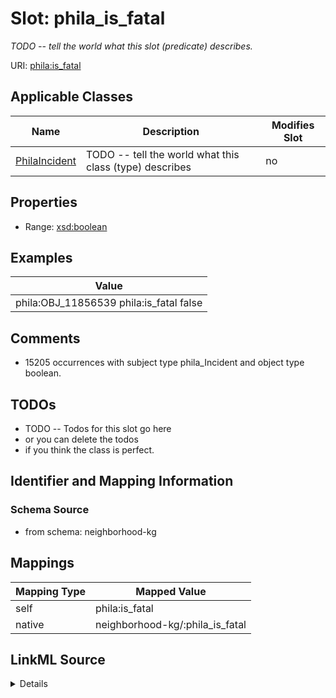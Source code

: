 

# Slot: phila_is_fatal


_TODO -- tell the world what this slot (predicate) describes._





URI: [phila:is_fatal](https://metadata.phila.gov/is_fatal)



<!-- no inheritance hierarchy -->





## Applicable Classes

| Name | Description | Modifies Slot |
| --- | --- | --- |
| [PhilaIncident](../classes/PhilaIncident.md) | TODO -- tell the world what this class (type) describes |  no  |







## Properties

* Range: [xsd:boolean](http://www.w3.org/2001/XMLSchema#boolean)






## Examples

| Value |
| --- |
| phila:OBJ_11856539 phila:is_fatal false |

## Comments

* 15205 occurrences with subject type phila_Incident and object type boolean.

## TODOs

* TODO -- Todos for this slot go here
* or you can delete the todos
* if you think the class is perfect.

## Identifier and Mapping Information







### Schema Source


* from schema: neighborhood-kg




## Mappings

| Mapping Type | Mapped Value |
| ---  | ---  |
| self | phila:is_fatal |
| native | neighborhood-kg/:phila_is_fatal |




## LinkML Source

<details>
```yaml
name: phila_is_fatal
description: TODO -- tell the world what this slot (predicate) describes.
todos:
- TODO -- Todos for this slot go here
- or you can delete the todos
- if you think the class is perfect.
comments:
- 15205 occurrences with subject type phila_Incident and object type boolean.
examples:
- value: phila:OBJ_11856539 phila:is_fatal false
from_schema: neighborhood-kg
rank: 1000
slot_uri: phila:is_fatal
alias: phila_is_fatal
domain_of:
- phila_Incident
range: boolean

```
</details>